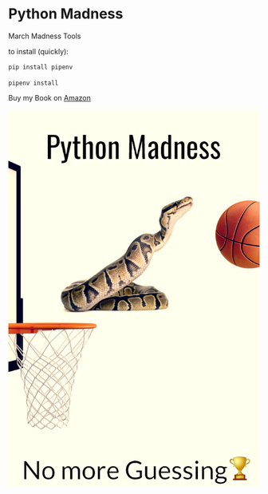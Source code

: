 # Python Madness
March Madness Tools

to install (quickly):

    pip install pipenv
  
    pipenv install
  

Buy my Book on [Amazon](https://www.amazon.com/dp/B078FLXYBC/ref=sr_1_1?ie=UTF8&qid=1513472252&sr=8-1&keywords=python+madness)

![](BookCover.jpg)
